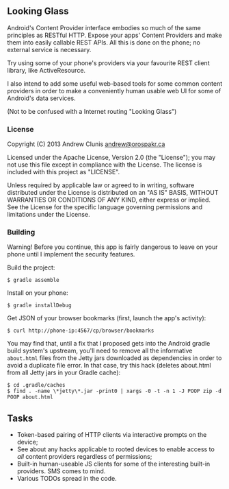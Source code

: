 ## Looking Glass

Android's Content Provider interface embodies so much of the same
principles as RESTful HTTP.  Expose your apps' Content Providers and
make them into easily callable REST APIs.  All this is done on the
phone; no external service is necessary.

Try using some of your phone's providers via your favourite REST
client library, like ActiveResource.

I also intend to add some useful web-based tools for some common
content providers in order to make a conveniently human usable web UI
for some of Android's data services.

(Not to be confused with a Internet routing "Looking Glass")

### License

Copyright (C) 2013 Andrew Clunis <andrew@orospakr.ca>

Licensed under the Apache License, Version 2.0 (the "License"); you
may not use this file except in compliance with the License.  The
license is included with this project as "LICENSE".

Unless required by applicable law or agreed to in writing, software
distributed under the License is distributed on an "AS IS" BASIS,
WITHOUT WARRANTIES OR CONDITIONS OF ANY KIND, either express or
implied.  See the License for the specific language governing
permissions and limitations under the License.

### Building

Warning!  Before you continue, this app is fairly dangerous to leave
on your phone until I implement the security features.

Build the project:

    $ gradle assemble
    
Install on your phone:

    $ gradle installDebug
    
Get JSON of your browser bookmarks (first, launch the app's activity):

    $ curl http://phone-ip:4567/cp/browser/bookmarks

You may find that, until a fix that I proposed gets into the Android
gradle build system's upstream, you'll need to remove all the
informative `about.html` files from the Jetty jars downloaded as
dependencies in order to avoid a duplicate file error.  In that case,
try this hack (deletes about.html from all Jetty jars in your Gradle
cache):

    $ cd .gradle/caches
    $ find . -name \*jetty\*.jar -print0 | xargs -0 -t -n 1 -J POOP zip -d POOP about.html

## Tasks

* Token-based pairing of HTTP clients via interactive prompts on the
  device;
* See about any hacks applicable to rooted devices to enable access to
  *all* content providers regardless of permissions;
* Built-in human-useable JS clients for some of the interesting
  built-in providers.  SMS comes to mind.
* Various TODOs spread in the code.

